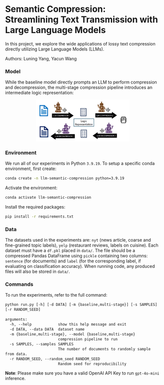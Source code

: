 # Semantic Compression: Streamlining Text Transmission with Large Language Models

In this project, we explore the wide applications of lossy text compression directly utilizing Large Language Models (LLMs).

<div style="display:flex;">
    <div style="width:100%;float:left">
        Authors: Luning Yang, Yacun Wang
    </div>
</div>

### Model

While the baseline model directly prompts an LLM to perform compression and decompression, the multi-stage compression pipeline introduces an intermediate logic representation:

<p align="center"><img width="60%" src="images/multistage.png"/></p>


### Environment

We run all of our experiments in Python `3.9.19`. To setup a specific conda environment, first create:

```sh
conda create -n llm-semantic-compression python=3.9.19
```

Activate the environment:

```sh
conda activate llm-semantic-compression
```

Install the required packages:

```sh
pip install -r requirements.txt
```

### Data

The datasets used in the experiments are: `nyt` (news article, coarse and fine-grained topic labels), `yelp` (restaurant reviews, labels on cuisine). Each dataset must have a `df.pkl` placed in `data/`. The file should be a compressed Pandas DataFrame using `pickle` containing two columns: `sentence` (for documents) and `label` (for the corresponding label, if evaluating on classification accuracy). When running code, any produced files will also be stored in `data/`.

### Commands

To run the experiments, refer to the full command:

```
python run.py [-h] [-d DATA] [-m {baseline,multi-stage}] [-s SAMPLES] [-r RANDOM_SEED]

arguments:
  -h, --help            show this help message and exit
  -d DATA, --data DATA  dataset name
  -m {baseline,multi-stage}, --model {baseline,multi-stage}
                        compression pipeline to run
  -s SAMPLES, --samples SAMPLES
                        The number of documents to randomly sample from data.
  -r RANDOM_SEED, --random_seed RANDOM_SEED
                        Random seed for reproducibility
```
**Note**: Please make sure you have a valid OpenAI API Key to run `gpt-4o-mini` inference.